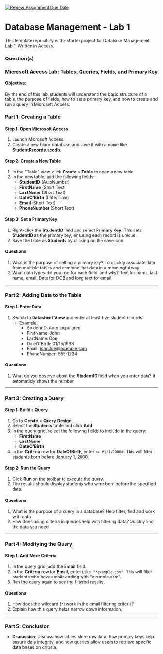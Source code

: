 [![Review Assignment Due Date](https://classroom.github.com/assets/deadline-readme-button-22041afd0340ce965d47ae6ef1cefeee28c7c493a6346c4f15d667ab976d596c.svg)](https://classroom.github.com/a/7IntHBiD)
# Database Management - Lab 1

This template repository is the starter project for Database Management Lab 1. Written in Access.

### Question(s)

### Microsoft Access Lab: Tables, Queries, Fields, and Primary Key

#### Objective:
By the end of this lab, students will understand the basic structure of a table, the purpose of fields, how to set a primary key, and how to create and run a query in Microsoft Access.

### Part 1: Creating a Table
#### Step 1: Open Microsoft Access
1. Launch Microsoft Access.
2. Create a new blank database and save it with a name like **StudentRecords.accdb**.

#### Step 2: Create a New Table
1. In the "Table" view, click **Create** > **Table** to open a new table.
2. In the new table, add the following fields:
   - **StudentID** (AutoNumber)
   - **FirstName** (Short Text)
   - **LastName** (Short Text)
   - **DateOfBirth** (Date/Time)
   - **Email** (Short Text)
   - **PhoneNumber** (Short Text)

#### Step 3: Set a Primary Key
1. Right-click the **StudentID** field and select **Primary Key**. This sets **StudentID** as the primary key, ensuring each record is unique.
2. Save the table as **Students** by clicking on the save icon.

#### Questions:
1. What is the purpose of setting a primary key?
To quickly associate data from multiple tables and combine that data in a meaningful way.
2. What data types did you use for each field, and why?
Text for name, last name, email. Date for DOB and long text for email
---

### Part 2: Adding Data to the Table
#### Step 1: Enter Data
1. Switch to **Datasheet View** and enter at least five student records.
   - Example:
     - StudentID: Auto-populated
     - FirstName: John
     - LastName: Doe
     - DateOfBirth: 01/15/1998
     - Email: johndoe@example.com
     - PhoneNumber: 555-1234

#### Questions:
1. What do you observe about the **StudentID** field when you enter data?
It automaticly shows the number 
---

### Part 3: Creating a Query
#### Step 1: Build a Query
1. Go to **Create** > **Query Design**.
2. Select the **Students** table and click **Add**.
3. In the query grid, select the following fields to include in the query:
   - **FirstName**
   - **LastName**
   - **DateOfBirth**
4. In the **Criteria** row for **DateOfBirth**, enter `<= #1/1/2000#`. This will filter students born before January 1, 2000.

#### Step 2: Run the Query
1. Click **Run** on the toolbar to execute the query.
2. The results should display students who were born before the specified date.

#### Questions:
1. What is the purpose of a query in a database?
Help filter, find and work with data
2. How does using criteria in queries help with filtering data?
Quickly find the data you need
---

### Part 4: Modifying the Query
#### Step 1: Add More Criteria
1. In the query grid, add the **Email** field.
2. In the **Criteria** row for **Email**, enter `Like "*example.com"`. This will filter students who have emails ending with "example.com".
3. Run the query again to see the filtered results.

#### Questions:
1. How does the wildcard (`*`) work in the email filtering criteria?
2. Explain how this query helps narrow down information.

---

### Part 5: Conclusion
- **Discussion**: Discuss how tables store raw data, how primary keys help ensure data integrity, and how queries allow users to retrieve specific data based on criteria.
